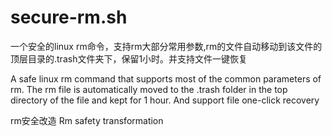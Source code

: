 # secure-rm.sh

一个安全的linux rm命令，支持rm大部分常用参数,rm的文件自动移动到该文件的顶层目录的.trash文件夹下，保留1小时。并支持文件一键恢复

A safe linux rm command that supports most of the common parameters of rm. The rm file is automatically moved to the .trash folder in the top directory of the file and kept for 1 hour. And support file one-click recovery


rm安全改造
Rm safety transformation
